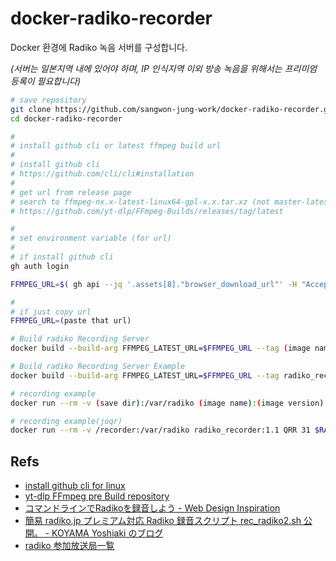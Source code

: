 # docker-radiko-recorder

Docker 환경에 Radiko 녹음 서버를 구성합니다.

*(서버는 일본지역 내에 있어야 하며, IP 인식지역 이외 방송 녹음을 위해서는 프리미엄 등록이 필요합니다)*

```sh
# save repository
git clone https://github.com/sangwon-jung-work/docker-radiko-recorder.git
cd docker-radiko-recorder

#
# install github cli or latest ffmpeg build url
#
# install github cli
# https://github.com/cli/cli#installation
#
# get url from release page
# search to ffmpeg-nx.x-latest-linux64-gpl-x.x.tar.xz (not master-latest) and copy url that
# https://github.com/yt-dlp/FFmpeg-Builds/releases/tag/latest

#
# set environment variable (for url)
#
# if install github cli
gh auth login

FFMPEG_URL=$( gh api --jq '.assets[8]."browser_download_url"' -H "Accept: application/vnd.github+json" -H "X-GitHub-Api-Version: 2022-11-28" /repos/yt-dlp/FFmpeg-Builds/releases/latest )

#
# if just copy url
FFMPEG_URL=(paste that url)

# Build radiko Recording Server
docker build --build-arg FFMPEG_LATEST_URL=$FFMPEG_URL --tag (image name):(image version) .

# Build radiko Recording Server Example
docker build --build-arg FFMPEG_LATEST_URL=$FFMPEG_URL --tag radiko_recorder:1.1 .

# recording example
docker run --rm -v (save dir):/var/radiko (image name):(image version) FMJ 60 $RADIKO_LOGIN $RADIKO_PASSWORD

# recording example(joqr)
docker run --rm -v /recorder:/var/radiko radiko_recorder:1.1 QRR 31 $RADIKO_LOGIN $RADIKO_PASSWORD
```

Refs
----

- [install github cli for linux](https://github.com/cli/cli/blob/trunk/docs/install_linux.md)
- [yt-dlp FFmpeg pre Build repository](https://github.com/yt-dlp/FFmpeg-Builds/releases/tag/latest)
- [コマンドラインでRadikoを録音しよう - Web Design Inspiration](http://blog.kmusiclife.com/p/rec_radiko/)
- [簡易 radiko.jp プレミアム対応 Radiko 録音スクリプト rec_radiko2.sh 公開。 - KOYAMA Yoshiaki のブログ](http://kyoshiaki.hatenablog.com/entry/2014/05/04/184748)
- [radiko 参加放送局一覧](http://www.dcc-jpl.com/foltia/wiki/radikomemo)
